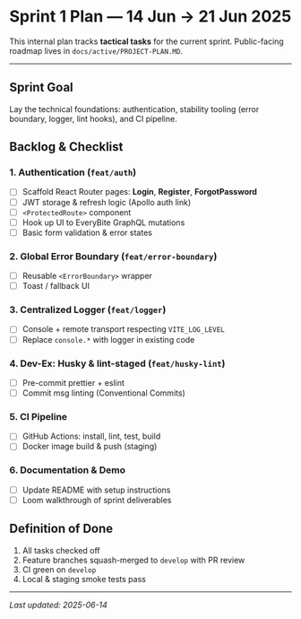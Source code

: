# Sprint 1 Plan — 14 Jun → 21 Jun 2025

This internal plan tracks **tactical tasks** for the current sprint. Public-facing roadmap lives in `docs/active/PROJECT-PLAN.MD`.

---

## Sprint Goal
Lay the technical foundations: authentication, stability tooling (error boundary, logger, lint hooks), and CI pipeline.

## Backlog & Checklist

### 1. Authentication (`feat/auth`)
- [ ] Scaffold React Router pages: **Login**, **Register**, **ForgotPassword**
- [ ] JWT storage & refresh logic (Apollo auth link)
- [ ] `<ProtectedRoute>` component
- [ ] Hook up UI to EveryBite GraphQL mutations
- [ ] Basic form validation & error states

### 2. Global Error Boundary (`feat/error-boundary`)
- [ ] Reusable `<ErrorBoundary>` wrapper
- [ ] Toast / fallback UI

### 3. Centralized Logger (`feat/logger`)
- [ ] Console + remote transport respecting `VITE_LOG_LEVEL`
- [ ] Replace `console.*` with logger in existing code

### 4. Dev-Ex: Husky & lint-staged (`feat/husky-lint`)
- [ ] Pre-commit prettier + eslint
- [ ] Commit msg linting (Conventional Commits)

### 5. CI Pipeline
- [ ] GitHub Actions: install, lint, test, build
- [ ] Docker image build & push (staging)

### 6. Documentation & Demo
- [ ] Update README with setup instructions
- [ ] Loom walkthrough of sprint deliverables

## Definition of Done
1. All tasks checked off
2. Feature branches squash-merged to `develop` with PR review
3. CI green on `develop`
4. Local & staging smoke tests pass

---
_Last updated: 2025-06-14_
